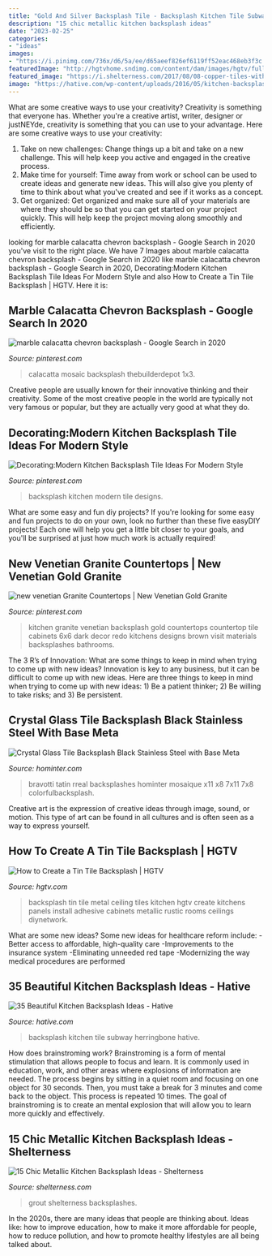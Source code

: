 ```yaml
---
title: "Gold And Silver Backsplash Tile - Backsplash Kitchen Tile Subway Herringbone Hative"
description: "15 chic metallic kitchen backsplash ideas"
date: "2023-02-25"
categories:
- "ideas"
images:
- "https://i.pinimg.com/736x/d6/5a/ee/d65aeef826ef6119ff52eac468eb3f3c.jpg"
featuredImage: "http://hgtvhome.sndimg.com/content/dam/images/hgtv/fullset/2008/7/17/4/tin_tile_backsplash_kitchenrk_1.jpg.rend.hgtvcom.616.462.suffix/1400943899454.jpeg"
featured_image: "https://i.shelterness.com/2017/08/08-copper-tiles-with-white-grout-echo-with-the-copper-drawer-handles.jpg"
image: "https://hative.com/wp-content/uploads/2016/05/kitchen-backsplash-ideas/19-kitchen-backsplash-ideas.jpg"
---
```



What are some creative ways to use your creativity?
Creativity is something that everyone has. Whether you're a creative artist, writer, designer or justNEYde, creativity is something that you can use to your advantage. Here are some creative ways to use your creativity: 
1. Take on new challenges: Change things up a bit and take on a new challenge. This will help keep you active and engaged in the creative process. 
2. Make time for yourself: Time away from work or school can be used to create ideas and generate new ideas. This will also give you plenty of time to think about what you've created and see if it works as a concept. 
3. Get organized: Get organized and make sure all of your materials are where they should be so that you can get started on your project quickly. This will help keep the project moving along smoothly and efficiently. 

	

		
looking for marble calacatta chevron backsplash - Google Search in 2020 you've visit to the right place. We have 7 Images about marble calacatta chevron backsplash - Google Search in 2020 like marble calacatta chevron backsplash - Google Search in 2020, Decorating:Modern Kitchen Backsplash Tile Ideas For Modern Style and also How to Create a Tin Tile Backsplash | HGTV. Here it is:
		
    
## Marble Calacatta Chevron Backsplash - Google Search In 2020

<img loading=lazy src="https://i.pinimg.com/736x/d6/5a/ee/d65aeef826ef6119ff52eac468eb3f3c.jpg" onerror="this.onerror=null;this.src='https://tse4.mm.bing.net/th?id=OIP.z1IYqDgm5H3QtNWz0_Ft0gHaGd&amp;pid=15.1';" alt="marble calacatta chevron backsplash - Google Search in 2020">

_Source: pinterest.com_

>calacatta mosaic backsplash thebuilderdepot 1x3. 

	

Creative people are usually known for their innovative thinking and their creativity. Some of the most creative people in the world are typically not very famous or popular, but they are actually very good at what they do.

    
## Decorating:Modern Kitchen Backsplash Tile Ideas For Modern Style

<img loading=lazy src="https://i.pinimg.com/736x/53/1b/d7/531bd78f526639f4210b105bbec9af92--blue-backsplash-backsplash-ideas.jpg" onerror="this.onerror=null;this.src='https://tse2.mm.bing.net/th?id=OIP.hm8dE0bDZChvIslPU4ynigHaKK&amp;pid=15.1';" alt="Decorating:Modern Kitchen Backsplash Tile Ideas For Modern Style">

_Source: pinterest.com_

>backsplash kitchen modern tile designs. 

	

What are some easy and fun diy projects?
If you're looking for some easy and fun projects to do on your own, look no further than these five easyDIY projects! Each one will help you get a little bit closer to your goals, and you'll be surprised at just how much work is actually required!

    
## New Venetian Granite Countertops | New Venetian Gold Granite

<img loading=lazy src="https://i.pinimg.com/736x/85/32/c1/8532c14d51b6865407140525d9f2feaa--backsplash-ideas-kitchen-backsplash.jpg" onerror="this.onerror=null;this.src='https://tse2.mm.bing.net/th?id=OIP.3V4Z9WVFZXYsf8r5mnM7iAHaFj&amp;pid=15.1';" alt="new venetian Granite Countertops | New Venetian Gold Granite">

_Source: pinterest.com_

>kitchen granite venetian backsplash gold countertops countertop tile cabinets 6x6 dark decor redo kitchens designs brown visit materials backsplashes bathrooms. 

	

The 3 R’s of Innovation: What are some things to keep in mind when trying to come up with new ideas?
Innovation is key to any business, but it can be difficult to come up with new ideas. Here are three things to keep in mind when trying to come up with new ideas: 1) Be a patient thinker; 2) Be willing to take risks; and 3) Be persistent.

    
## Crystal Glass Tile Backsplash Black Stainless Steel With Base Meta

<img loading=lazy src="https://www.hominter.com/image/catalog/mosaic-tiles/metallic-mosaic-tile-design-KL785-1.jpg" onerror="this.onerror=null;this.src='https://tse4.mm.bing.net/th?id=OIP.GwU9DszSDn4uQqS6LsMbDQHaHa&amp;pid=15.1';" alt="Crystal Glass Tile Backsplash Black Stainless Steel with Base Meta">

_Source: hominter.com_

>bravotti tatin rreal backsplashes hominter mosaique x11 x8 7x11 7x8 colorfulbacksplash. 

	

Creative art is the expression of creative ideas through image, sound, or motion. This type of art can be found in all cultures and is often seen as a way to express yourself.

    
## How To Create A Tin Tile Backsplash | HGTV

<img loading=lazy src="http://hgtvhome.sndimg.com/content/dam/images/hgtv/fullset/2008/7/17/4/tin_tile_backsplash_kitchenrk_1.jpg.rend.hgtvcom.616.462.suffix/1400943899454.jpeg" onerror="this.onerror=null;this.src='https://tse3.mm.bing.net/th?id=OIP.RmaTlDqzux_GVUPOaGzw7QHaFj&amp;pid=15.1';" alt="How to Create a Tin Tile Backsplash | HGTV">

_Source: hgtv.com_

>backsplash tin tile metal ceiling tiles kitchen hgtv create kitchens panels install adhesive cabinets metallic rustic rooms ceilings diynetwork. 

	

What are some new ideas?
Some new ideas for healthcare reform include: 
-Better access to affordable, high-quality care 
-Improvements to the insurance system 
-Eliminating unneeded red tape 
-Modernizing the way medical procedures are performed

    
## 35 Beautiful Kitchen Backsplash Ideas - Hative

<img loading=lazy src="https://hative.com/wp-content/uploads/2016/05/kitchen-backsplash-ideas/19-kitchen-backsplash-ideas.jpg" onerror="this.onerror=null;this.src='https://tse2.mm.bing.net/th?id=OIP.dHvoJfrFUwfXTG5zcz099gHaLD&amp;pid=15.1';" alt="35 Beautiful Kitchen Backsplash Ideas - Hative">

_Source: hative.com_

>backsplash kitchen tile subway herringbone hative. 

	

How does brainstroming work?
Brainstroming is a form of mental stimulation that allows people to focus and learn. It is commonly used in education, work, and other areas where explosions of information are needed. The process begins by sitting in a quiet room and focusing on one object for 30 seconds. Then, you must take a break for 3 minutes and come back to the object. This process is repeated 10 times. The goal of brainstroming is to create an mental explosion that will allow you to learn more quickly and effectively.

    
## 15 Chic Metallic Kitchen Backsplash Ideas - Shelterness

<img loading=lazy src="https://i.shelterness.com/2017/08/08-copper-tiles-with-white-grout-echo-with-the-copper-drawer-handles.jpg" onerror="this.onerror=null;this.src='https://tse4.mm.bing.net/th?id=OIP.TWDyB-VUyI1_r5ImDo1zkAHaLH&amp;pid=15.1';" alt="15 Chic Metallic Kitchen Backsplash Ideas - Shelterness">

_Source: shelterness.com_

>grout shelterness backsplashes. 

	

In the 2020s, there are many ideas that people are thinking about. Ideas like: how to improve education, how to make it more affordable for people, how to reduce pollution, and how to promote healthy lifestyles are all being talked about.

